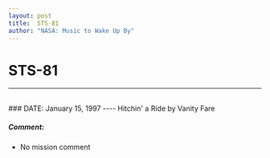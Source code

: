 ```yaml
---
layout: post
title:  STS-81
author: "NASA: Music to Wake Up By"
---
```


# STS-81
----
<br/>
### DATE: January 15, 1997
----
Hitchin' a Ride by Vanity Fare

##### Comment:
* No mission comment
